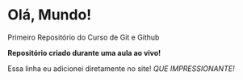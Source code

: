 # Olá, Mundo!
 Primeiro Repositório do Curso de Git e Github

**Repositório criado durante uma aula ao vivo!**

Essa linha eu adicionei diretamente no site! *QUE IMPRESSIONANTE!*
